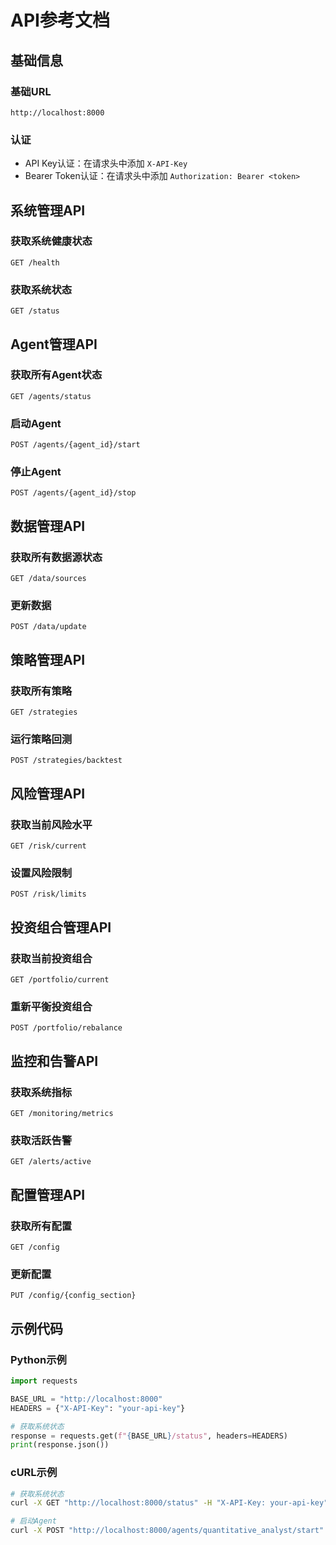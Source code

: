 # API参考文档

## 基础信息

### 基础URL
```
http://localhost:8000
```

### 认证
- API Key认证：在请求头中添加 `X-API-Key`
- Bearer Token认证：在请求头中添加 `Authorization: Bearer <token>`

## 系统管理API

### 获取系统健康状态
```http
GET /health
```

### 获取系统状态
```http
GET /status
```

## Agent管理API

### 获取所有Agent状态
```http
GET /agents/status
```

### 启动Agent
```http
POST /agents/{agent_id}/start
```

### 停止Agent
```http
POST /agents/{agent_id}/stop
```

## 数据管理API

### 获取所有数据源状态
```http
GET /data/sources
```

### 更新数据
```http
POST /data/update
```

## 策略管理API

### 获取所有策略
```http
GET /strategies
```

### 运行策略回测
```http
POST /strategies/backtest
```

## 风险管理API

### 获取当前风险水平
```http
GET /risk/current
```

### 设置风险限制
```http
POST /risk/limits
```

## 投资组合管理API

### 获取当前投资组合
```http
GET /portfolio/current
```

### 重新平衡投资组合
```http
POST /portfolio/rebalance
```

## 监控和告警API

### 获取系统指标
```http
GET /monitoring/metrics
```

### 获取活跃告警
```http
GET /alerts/active
```

## 配置管理API

### 获取所有配置
```http
GET /config
```

### 更新配置
```http
PUT /config/{config_section}
```

## 示例代码

### Python示例
```python
import requests

BASE_URL = "http://localhost:8000"
HEADERS = {"X-API-Key": "your-api-key"}

# 获取系统状态
response = requests.get(f"{BASE_URL}/status", headers=HEADERS)
print(response.json())
```

### cURL示例
```bash
# 获取系统状态
curl -X GET "http://localhost:8000/status" -H "X-API-Key: your-api-key"

# 启动Agent
curl -X POST "http://localhost:8000/agents/quantitative_analyst/start" -H "X-API-Key: your-api-key"
```